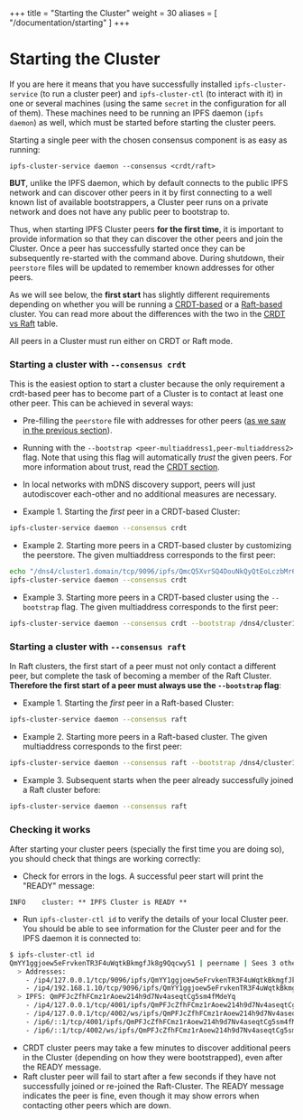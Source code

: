 +++
title = "Starting the Cluster"
weight = 30
aliases = [
    "/documentation/starting"
]
+++

# Starting the Cluster

If you are here it means that you have successfully installed `ipfs-cluster-service` (to run a cluster peer) and `ipfs-cluster-ctl` (to interact with it) in one or several machines (using the same `secret` in the configuration for all of them). These machines need to be running an IPFS daemon (`ipfs daemon`) as well, which must be started before starting the cluster peers.

Starting a single peer with the chosen consensus component is as easy as running:

```
ipfs-cluster-service daemon --consensus <crdt/raft>
```

**BUT**, unlike the IPFS daemon, which by default connects to the public IPFS network and can discover other peers in it by first connecting to a well known list of available bootstrappers, a Cluster peer runs on a private network and does not have any public peer to bootstrap to.

Thus, when starting IPFS Cluster peers **for the first time**, it is important to provide information so that they can discover the other peers and join the Cluster. Once a peer has successfully started once they can be subsequently re-started with the command above. During shutdown, their `peerstore` files will be updated to remember known addresses for other peers.

As we will see below, the **first start** has slightly different requirements depending on whether you will be running a [CRDT-based](/documentation/administration/consensus#crdt) or a [Raft-based](/documentation/administration/consensus#raft) cluster. You can read more about the differences with the two in the [CRDT vs Raft](/documentation/administration/consensus#crdt-vs-raft-comparison) table.

<div class="tipbox warning">All peers in a Cluster must run either on CRDT or Raft mode.</div>


### Starting a cluster with `--consensus crdt`

This is the easiest option to start a cluster because the only requirement a crdt-based peer has to become part of a Cluster is to contact at least one other peer. This can be achieved in several ways:

* Pre-filling the `peerstore` file with addresses for other peers ([as we saw in the previous section](/documentation/getting-started/setup/#the-peerstore-file)).
* Running with the `--bootstrap <peer-multiaddress1,peer-multiaddress2>` flag. Note that using this flag will automatically *trust* the given peers. For more information about trust, read the [CRDT section](/documentation/administration/consensus#crdt).
* In local networks with mDNS discovery support, peers will just autodiscover each-other and no additional measures are necessary.

* Example 1. Starting the *first* peer in a CRDT-based Cluster:

```sh
ipfs-cluster-service daemon --consensus crdt
```

* Example 2. Starting more peers in a CRDT-based cluster by customizing the peerstore. The given multiaddress corresponds to the first peer:

```sh
echo "/dns4/cluster1.domain/tcp/9096/ipfs/QmcQ5XvrSQ4DouNkQyQtEoLczbMr6D9bSenGy6WQUCQUBt" >> ~/.ipfs-cluster/peerstore
ipfs-cluster-service daemon --consensus crdt
```

* Example 3. Starting more peers in a CRDT-based cluster using the `--bootstrap` flag. The given multiaddress corresponds to the first peer:

```sh
ipfs-cluster-service daemon --consensus crdt --bootstrap /dns4/cluster1.domain/tcp/9096/ipfs/QmcQ5XvrSQ4DouNkQyQtEoLczbMr6D9bSenGy6WQUCQUBt
```

### Starting a cluster with `--consensus raft`

In Raft clusters, the first start of a peer must not only contact a different peer, but complete the task of becoming a member of the Raft Cluster. **Therefore the first start of a peer must always use the `--bootstrap` flag**:

* Example 1. Starting the *first* peer in a Raft-based Cluster:

```sh
ipfs-cluster-service daemon --consensus raft
```

* Example 2. Starting more peers in a Raft-based cluster. The given multiaddress corresponds to the first peer:

```sh
ipfs-cluster-service daemon --consensus raft --bootstrap /dns4/cluster1.domain/tcp/9096/ipfs/QmcQ5XvrSQ4DouNkQyQtEoLczbMr6D9bSenGy6WQUCQUBt
```

* Example 3. Subsequent starts when the peer already successfully joined a Raft cluster before:

```sh
ipfs-cluster-service daemon --consensus raft
```

### Checking it works

After starting your cluster peers (specially the first time you are doing so), you should check that things are working correctly:

* Check for errors in the logs. A successful peer start will print the "READY" message:

```text
INFO    cluster: ** IPFS Cluster is READY **
```


* Run `ipfs-cluster-ctl id` to verify the details of your local Cluster peer. You should be able to see information for the Cluster peer and for the IPFS daemon it is connected to:

```sh
$ ipfs-cluster-ctl id
QmYY1ggjoew5eFrvkenTR3F4uWqtkBkmgfJk8g9Qqcwy51 | peername | Sees 3 other peers
  > Addresses:
    - /ip4/127.0.0.1/tcp/9096/ipfs/QmYY1ggjoew5eFrvkenTR3F4uWqtkBkmgfJk8g9Qqcwy51
    - /ip4/192.168.1.10/tcp/9096/ipfs/QmYY1ggjoew5eFrvkenTR3F4uWqtkBkmgfJk8g9Qqcwy51
  > IPFS: QmPFJcZfhFCmz1rAoew214h9d7Nv4aseqtCg5sm4fMdeYq
    - /ip4/127.0.0.1/tcp/4001/ipfs/QmPFJcZfhFCmz1rAoew214h9d7Nv4aseqtCg5sm4fMdeYq
    - /ip4/127.0.0.1/tcp/4002/ws/ipfs/QmPFJcZfhFCmz1rAoew214h9d7Nv4aseqtCg5sm4fMdeYq
    - /ip6/::1/tcp/4001/ipfs/QmPFJcZfhFCmz1rAoew214h9d7Nv4aseqtCg5sm4fMdeYq
    - /ip6/::1/tcp/4002/ws/ipfs/QmPFJcZfhFCmz1rAoew214h9d7Nv4aseqtCg5sm4fMdeYq
```

* CRDT cluster peers may take a few minutes to discover additional peers in the Cluster (depending on how they were bootstrapped), even after the READY message.
* Raft cluster peer will fail to start after a few seconds if they have not successfully joined or re-joined the Raft-Cluster. The READY message indicates the peer is fine, even though it may show errors when contacting other peers which are down.
